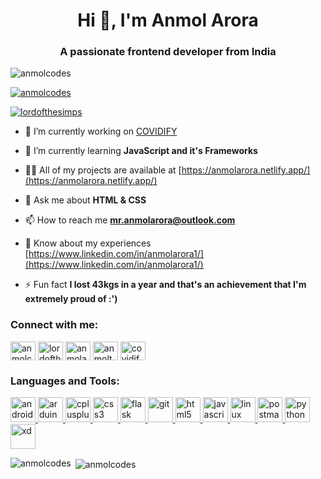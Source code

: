 <h1 align="center">Hi 👋, I'm Anmol Arora</h1>
<h3 align="center">A passionate frontend developer from India</h3>

<p align="left"> <img src="https://komarev.com/ghpvc/?username=anmolcodes&label=Profile%20views&color=0e75b6&style=flat" alt="anmolcodes" /> </p>

<p align="left"> <a href="https://github.com/ryo-ma/github-profile-trophy"><img src="https://github-profile-trophy.vercel.app/?username=anmolcodes" alt="anmolcodes" /></a> </p>

<p align="left"> <a href="https://twitter.com/lordofthesimps" target="blank"><img src="https://img.shields.io/twitter/follow/lordofthesimpls?logo=twitter&style=for-the-badge" alt="lordofthesimps" /></a> </p>

- 🔭 I’m currently working on [COVIDIFY](https://covidify.netlify.app/)

- 🌱 I’m currently learning **JavaScript and it's Frameworks**

- 👨‍💻 All of my projects are available at [https://anmolarora.netlify.app/](https://anmolarora.netlify.app/)

- 💬 Ask me about **HTML & CSS**

- 📫 How to reach me **mr.anmolarora@outlook.com**

- 📄 Know about my experiences [https://www.linkedin.com/in/anmolarora1/](https://www.linkedin.com/in/anmolarora1/)

- ⚡ Fun fact **I lost 43kgs in a year and that's an achievement that I'm extremely proud of :')**

<h3 align="left">Connect with me:</h3>
<p align="left">
<a href="https://dev.to/anmolcodes" target="blank"><img align="center" src="https://cdn.jsdelivr.net/npm/simple-icons@3.0.1/icons/dev-dot-to.svg" alt="anmolcodes" height="30" width="40" /></a>
<a href="https://twitter.com/lordofthesimpls" target="blank"><img align="center" src="https://cdn.jsdelivr.net/npm/simple-icons@3.0.1/icons/twitter.svg" alt="lordofthesimpls" height="30" width="40" /></a>
<a href="https://linkedin.com/in/anmolarora1" target="blank"><img align="center" src="https://cdn.jsdelivr.net/npm/simple-icons@3.0.1/icons/linkedin.svg" alt="anmolarora1" height="30" width="40" /></a>
<a href="https://instagram.com/anmoltookthese" target="blank"><img align="center" src="https://cdn.jsdelivr.net/npm/simple-icons@3.0.1/icons/instagram.svg" alt="anmoltookthese" height="30" width="40" /></a>
<a href="https://www.youtube.com/c/covidify" target="blank"><img align="center" src="https://cdn.jsdelivr.net/npm/simple-icons@3.0.1/icons/youtube.svg" alt="covidify" height="30" width="40" /></a>
</p>

<h3 align="left">Languages and Tools:</h3>
<p align="left"> <a href="https://developer.android.com" target="_blank"> <img src="https://devicons.github.io/devicon/devicon.git/icons/android/android-original-wordmark.svg" alt="android" width="40" height="40"/> </a> <a href="https://www.arduino.cc/" target="_blank"> <img src="https://cdn.worldvectorlogo.com/logos/arduino-1.svg" alt="arduino" width="40" height="40"/> </a> <a href="https://www.w3schools.com/cpp/" target="_blank"> <img src="https://devicons.github.io/devicon/devicon.git/icons/cplusplus/cplusplus-original.svg" alt="cplusplus" width="40" height="40"/> </a> <a href="https://www.w3schools.com/css/" target="_blank"> <img src="https://devicons.github.io/devicon/devicon.git/icons/css3/css3-original-wordmark.svg" alt="css3" width="40" height="40"/> </a> <a href="https://flask.palletsprojects.com/" target="_blank"> <img src="https://www.vectorlogo.zone/logos/pocoo_flask/pocoo_flask-icon.svg" alt="flask" width="40" height="40"/> </a> <a href="https://git-scm.com/" target="_blank"> <img src="https://www.vectorlogo.zone/logos/git-scm/git-scm-icon.svg" alt="git" width="40" height="40"/> </a> <a href="https://www.w3.org/html/" target="_blank"> <img src="https://devicons.github.io/devicon/devicon.git/icons/html5/html5-original-wordmark.svg" alt="html5" width="40" height="40"/> </a> <a href="https://developer.mozilla.org/en-US/docs/Web/JavaScript" target="_blank"> <img src="https://devicons.github.io/devicon/devicon.git/icons/javascript/javascript-original.svg" alt="javascript" width="40" height="40"/> </a> <a href="https://www.linux.org/" target="_blank"> <img src="https://devicons.github.io/devicon/devicon.git/icons/linux/linux-original.svg" alt="linux" width="40" height="40"/> </a> <a href="https://postman.com" target="_blank"> <img src="https://www.vectorlogo.zone/logos/getpostman/getpostman-icon.svg" alt="postman" width="40" height="40"/> </a> <a href="https://www.python.org" target="_blank"> <img src="https://devicons.github.io/devicon/devicon.git/icons/python/python-original.svg" alt="python" width="40" height="40"/> </a> <a href="https://www.adobe.com/products/xd.html" target="_blank"> <img src="https://cdn.worldvectorlogo.com/logos/adobe-xd.svg" alt="xd" width="40" height="40"/> </a> </p>

<p><img align="left" src="https://github-readme-stats.vercel.app/api/top-langs?username=anmolcodes&show_icons=true&locale=en&layout=compact" alt="anmolcodes" /></p>

<p>&nbsp;<img align="center" src="https://github-readme-stats.vercel.app/api?username=anmolcodes&show_icons=true&locale=en" alt="anmolcodes" /></p>
